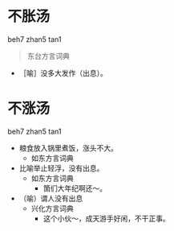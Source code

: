 # 不胀汤
beh7 zhan5 tan1
> 东台方言词典
- ［喻］没多大发作（出息）。

# 不涨汤
beh7 zhan5 tan1
+ 粮食放入锅里煮饭，涨头不大。
  * 如东方言词典
+ 比喻举止轻浮，没有出息。
  * 如东方言词典
    - 箇们大年纪啊还～。
+ （喻）谓人没有出息
  * 兴化方言词典
    - 这个小伙～，成天游手好闲，不干正事。
